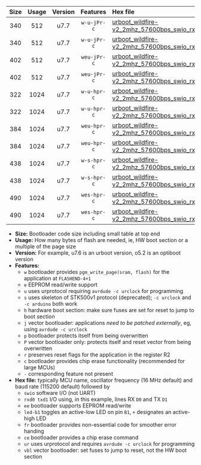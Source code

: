 |Size|Usage|Version|Features|Hex file|
|:-:|:-:|:-:|:-:|:--|
|340|512|u7.7|`w-u-jPr-c`|[urboot_wildfire-v2_2mhz_57600bps_swio_rxd0_txd1_led+b7_fr_ce_ur_vbl.hex](https://raw.githubusercontent.com/stefanrueger/urboot.hex/main/boards/wildfire-v2/fcpu_2mhz/57600_bps/urboot_wildfire-v2_2mhz_57600bps_swio_rxd0_txd1_led+b7_fr_ce_ur_vbl.hex)|
|340|512|u7.7|`w-u-jPr-c`|[urboot_wildfire-v2_2mhz_57600bps_swio_rxd2_txd3_led+b7_fr_ce_ur_vbl.hex](https://raw.githubusercontent.com/stefanrueger/urboot.hex/main/boards/wildfire-v2/fcpu_2mhz/57600_bps/urboot_wildfire-v2_2mhz_57600bps_swio_rxd2_txd3_led+b7_fr_ce_ur_vbl.hex)|
|402|512|u7.7|`weu-jPr-c`|[urboot_wildfire-v2_2mhz_57600bps_swio_rxd0_txd1_ee_led+b7_fr_ce_ur_vbl.hex](https://raw.githubusercontent.com/stefanrueger/urboot.hex/main/boards/wildfire-v2/fcpu_2mhz/57600_bps/urboot_wildfire-v2_2mhz_57600bps_swio_rxd0_txd1_ee_led+b7_fr_ce_ur_vbl.hex)|
|402|512|u7.7|`weu-jPr-c`|[urboot_wildfire-v2_2mhz_57600bps_swio_rxd2_txd3_ee_led+b7_fr_ce_ur_vbl.hex](https://raw.githubusercontent.com/stefanrueger/urboot.hex/main/boards/wildfire-v2/fcpu_2mhz/57600_bps/urboot_wildfire-v2_2mhz_57600bps_swio_rxd2_txd3_ee_led+b7_fr_ce_ur_vbl.hex)|
|322|1024|u7.7|`w-u-hpr-c`|[urboot_wildfire-v2_2mhz_57600bps_swio_rxd0_txd1_led+b7_fr_ce_ur.hex](https://raw.githubusercontent.com/stefanrueger/urboot.hex/main/boards/wildfire-v2/fcpu_2mhz/57600_bps/urboot_wildfire-v2_2mhz_57600bps_swio_rxd0_txd1_led+b7_fr_ce_ur.hex)|
|322|1024|u7.7|`w-u-hpr-c`|[urboot_wildfire-v2_2mhz_57600bps_swio_rxd2_txd3_led+b7_fr_ce_ur.hex](https://raw.githubusercontent.com/stefanrueger/urboot.hex/main/boards/wildfire-v2/fcpu_2mhz/57600_bps/urboot_wildfire-v2_2mhz_57600bps_swio_rxd2_txd3_led+b7_fr_ce_ur.hex)|
|384|1024|u7.7|`weu-hpr-c`|[urboot_wildfire-v2_2mhz_57600bps_swio_rxd0_txd1_ee_led+b7_fr_ce_ur.hex](https://raw.githubusercontent.com/stefanrueger/urboot.hex/main/boards/wildfire-v2/fcpu_2mhz/57600_bps/urboot_wildfire-v2_2mhz_57600bps_swio_rxd0_txd1_ee_led+b7_fr_ce_ur.hex)|
|384|1024|u7.7|`weu-hpr-c`|[urboot_wildfire-v2_2mhz_57600bps_swio_rxd2_txd3_ee_led+b7_fr_ce_ur.hex](https://raw.githubusercontent.com/stefanrueger/urboot.hex/main/boards/wildfire-v2/fcpu_2mhz/57600_bps/urboot_wildfire-v2_2mhz_57600bps_swio_rxd2_txd3_ee_led+b7_fr_ce_ur.hex)|
|438|1024|u7.7|`w-s-hpr-c`|[urboot_wildfire-v2_2mhz_57600bps_swio_rxd0_txd1_led+b7_fr_ce.hex](https://raw.githubusercontent.com/stefanrueger/urboot.hex/main/boards/wildfire-v2/fcpu_2mhz/57600_bps/urboot_wildfire-v2_2mhz_57600bps_swio_rxd0_txd1_led+b7_fr_ce.hex)|
|438|1024|u7.7|`w-s-hpr-c`|[urboot_wildfire-v2_2mhz_57600bps_swio_rxd2_txd3_led+b7_fr_ce.hex](https://raw.githubusercontent.com/stefanrueger/urboot.hex/main/boards/wildfire-v2/fcpu_2mhz/57600_bps/urboot_wildfire-v2_2mhz_57600bps_swio_rxd2_txd3_led+b7_fr_ce.hex)|
|490|1024|u7.7|`wes-hpr-c`|[urboot_wildfire-v2_2mhz_57600bps_swio_rxd0_txd1_ee_led+b7_fr_ce.hex](https://raw.githubusercontent.com/stefanrueger/urboot.hex/main/boards/wildfire-v2/fcpu_2mhz/57600_bps/urboot_wildfire-v2_2mhz_57600bps_swio_rxd0_txd1_ee_led+b7_fr_ce.hex)|
|490|1024|u7.7|`wes-hpr-c`|[urboot_wildfire-v2_2mhz_57600bps_swio_rxd2_txd3_ee_led+b7_fr_ce.hex](https://raw.githubusercontent.com/stefanrueger/urboot.hex/main/boards/wildfire-v2/fcpu_2mhz/57600_bps/urboot_wildfire-v2_2mhz_57600bps_swio_rxd2_txd3_ee_led+b7_fr_ce.hex)|

- **Size:** Bootloader code size including small table at top end
- **Usage:** How many bytes of flash are needed, ie, HW boot section or a multiple of the page size
- **Version:** For example, u7.6 is an urboot version, o5.2 is an optiboot version
- **Features:**
  + `w` bootloader provides `pgm_write_page(sram, flash)` for the application at `FLASHEND-4+1`
  + `e` EEPROM read/write support
  + `u` uses urprotocol requiring `avrdude -c urclock` for programming
  + `s` uses skeleton of STK500v1 protocol (deprecated); `-c urclock` and `-c arduino` both work
  + `h` hardware boot section: make sure fuses are set for reset to jump to boot section
  + `j` vector bootloader: applications *need to be patched externally*, eg, using `avrdude -c urclock`
  + `p` bootloader protects itself from being overwritten
  + `P` vector bootloader only: protects itself and reset vector from being overwritten
  + `r` preserves reset flags for the application in the register R2
  + `c` bootloader provides chip erase functionality (recommended for large MCUs)
  + `-` corresponding feature not present
- **Hex file:** typically MCU name, oscillator frequency (16 MHz default) and baud rate (115200 default) followed by
  + `swio` software I/O (not UART)
  + `rxd0 txd1` I/O using, in this example, lines RX `D0` and TX `D1`
  + `ee` bootloader supports EEPROM read/write
  + `led-b1` toggles an active-low LED on pin `B1`, `+` designates an active-high LED
  + `fr` bootloader provides non-essential code for smoother error handing
  + `ce` bootloader provides a chip erase command
  + `ur` uses urprotocol and requires `avrdude -c urclock` for programming
  + `vbl` vector bootloader: set fuses to jump to reset, not the HW boot section
